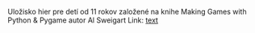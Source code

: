 Uložisko hier pre detí od 11 rokov založené na knihe Making Games with Python & Pygame autor Al Sweigart
Link: [text](https://inventwithpython.com/pygame/)
